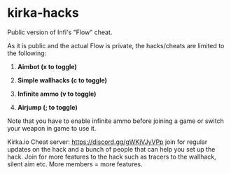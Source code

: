 # kirka-hacks

Public version of Infi's "Flow" cheat.

As it is public and the actual Flow is private, the hacks/cheats are limited to the following:

1. **Aimbot (x to toggle)**

2. **Simple wallhacks (c to toggle)**

3. **Infinite ammo (v to toggle)**

4. **Airjump (; to toggle)**

Note that you have to enable infinite ammo before joining a game or switch your weapon in game to use it.

Kirka.io Cheat server: https://discord.gg/gWKjVJyVPp join for regular updates on the hack and a bunch of people that can help you set up the hack. Join for more features to the hack such as tracers to the wallhack, silent aim etc. More members = more features.
